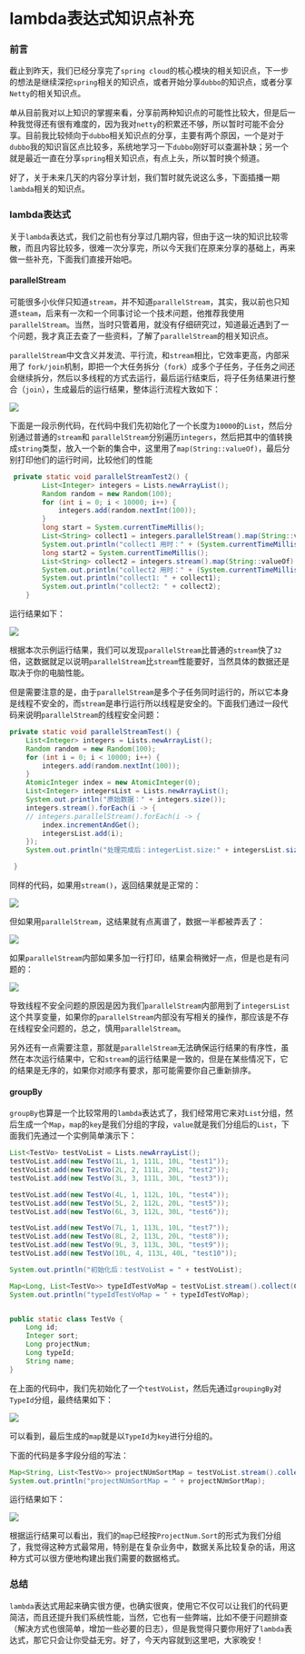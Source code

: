 # lambda表达式知识点补充

### 前言

截止到昨天，我们已经分享完了`spring cloud`的核心模块的相关知识点，下一步的想法是继续深挖`spring`相关的知识点，或者开始分享`dubbo`的知识点，或者分享`Netty`的相关知识点。

单从目前我对以上知识的掌握来看，分享前两种知识点的可能性比较大，但是后一种我觉得还有很有难度的，因为我对`netty`的积累还不够，所以暂时可能不会分享。目前我比较倾向于`dubbo`相关知识点的分享，主要有两个原因，一个是对于`dubbo`我的知识盲区点比较多，系统地学习一下`dubbo`刚好可以查漏补缺；另一个就是最近一直在分享`spring`相关知识点，有点上头，所以暂时换个频道。

好了，关于未来几天的内容分享计划，我们暂时就先说这么多，下面插播一期`lambda`相关的知识点。

### lambda表达式

关于`lambda`表达式，我们之前也有分享过几期内容，但由于这一块的知识比较零散，而且内容比较多，很难一次分享完，所以今天我们在原来分享的基础上，再来做一些补充，下面我们直接开始吧。

#### parallelStream

可能很多小伙伴只知道`stream`，并不知道`parallelStream`，其实，我以前也只知道`steam`，后来有一次和一个同事讨论一个技术问题，他推荐我使用`parallelStream`。当然，当时只管着用，就没有仔细研究过，知道最近遇到了一个问题，我才真正去查了一些资料，了解了`parallelStream`的相关知识点。

`parallelStream`中文含义并发流、平行流，和`stream`相比，它效率更高，内部采用了 `fork/join`机制，即把一个大任务拆分（`fork`）成多个子任务，子任务之间还会继续拆分，然后以多线程的方式去运行，最后运行结束后，将子任务结果进行整合（`join`），生成最后的运行结果，整体运行流程大致如下：

![](https://syske-pic-bed.oss-cn-hangzhou.aliyuncs.com/imgs/images/20210810125405.png)

下面是一段示例代码，在代码中我们先初始化了一个长度为`10000`的`List`，然后分别通过普通的`stream`和 `parallelStream`分别遍历`integers`，然后把其中的值转换成`string`类型，放入一个新的集合中，这里用了`map(String::valueOf)`，最后分别打印他们的运行时间，比较他们的性能

```java
 private static void parallelStreamTest2() {
        List<Integer> integers = Lists.newArrayList();
        Random random = new Random(100);
        for (int i = 0; i < 10000; i++) {
            integers.add(random.nextInt(100));
        }
        long start = System.currentTimeMillis();
        List<String> collect1 = integers.parallelStream().map(String::valueOf).collect(Collectors.toList());
        System.out.println("collect1 用时：" + (System.currentTimeMillis() - start));
        long start2 = System.currentTimeMillis();
        List<String> collect2 = integers.stream().map(String::valueOf).collect(Collectors.toList());
        System.out.println("collect2 用时：" + (System.currentTimeMillis() - start2));
        System.out.println("collect1: " + collect1);
        System.out.println("collect2: " + collect2);
    }
```

运行结果如下：

![](https://syske-pic-bed.oss-cn-hangzhou.aliyuncs.com/imgs/images/20210810131046.png)

根据本次示例运行结果，我们可以发现`parallelStream`比普通的`stream`快了`32`倍，这数据就足以说明`parallelStream`比`stream`性能要好，当然具体的数据还是取决于你的电脑性能。

但是需要注意的是，由于`parallelStream`是多个子任务同时运行的，所以它本身是线程不安全的，而`stream`是串行运行所以线程是安全的。下面我们通过一段代码来说明`parallelStream`的线程安全问题：

```java
private static void parallelStreamTest() {
    List<Integer> integers = Lists.newArrayList();
    Random random = new Random(100);
    for (int i = 0; i < 10000; i++) {
        integers.add(random.nextInt(100));
    }
    AtomicInteger index = new AtomicInteger(0);
    List<Integer> integersList = Lists.newArrayList();
    System.out.println("原始数据：" + integers.size());
    integers.stream().forEach(i -> {
    // integers.parallelStream().forEach(i -> {
        index.incrementAndGet();
        integersList.add(i);
    });
    System.out.println("处理完成后：integerList.size:" + integersList.size());

 }
```

同样的代码，如果用`stream()`，返回结果就是正常的：

![](https://syske-pic-bed.oss-cn-hangzhou.aliyuncs.com/imgs/images/20210810133444.png)

但如果用`parallelStream`，这结果就有点离谱了，数据一半都被弄丢了：

![](https://syske-pic-bed.oss-cn-hangzhou.aliyuncs.com/imgs/images/20210810133642.png)

如果`parallelStream`内部如果多加一行打印，结果会稍微好一点，但是也是有问题的：

![](https://syske-pic-bed.oss-cn-hangzhou.aliyuncs.com/imgs/images/20210810133847.png)

导致线程不安全问题的原因是因为我们`parallelStream`内部用到了`integersList`这个共享变量，如果你的`parallelStream`内部没有写相关的操作，那应该是不存在线程安全问题的，总之，慎用`parallelStream`。

另外还有一点需要注意，那就是`parallelStream`无法确保运行结果的有序性，虽然在本次运行结果中，它和`stream`的运行结果是一致的，但是在某些情况下，它的结果是无序的，如果你对顺序有要求，那可能需要你自己重新排序。

#### groupBy

`groupBy`也算是一个比较常用的`lambda`表达式了，我们经常用它来对`List`分组，然后生成一个`Map`，`map`的`key`是我们分组的字段，`value`就是我们分组后的`List`，下面我们先通过一个实例简单演示下：

```java
List<TestVo> testVoList = Lists.newArrayList();
testVoList.add(new TestVo(1L, 1, 111L, 10L, "test1"));
testVoList.add(new TestVo(2L, 2, 111L, 20L, "test2"));
testVoList.add(new TestVo(3L, 3, 111L, 30L, "test3"));

testVoList.add(new TestVo(4L, 1, 112L, 10L, "test4"));
testVoList.add(new TestVo(5L, 2, 112L, 20L, "test5"));
testVoList.add(new TestVo(6L, 3, 112L, 30L, "test6"));

testVoList.add(new TestVo(7L, 1, 113L, 10L, "test7"));
testVoList.add(new TestVo(8L, 2, 113L, 20L, "test8"));
testVoList.add(new TestVo(9L, 3, 113L, 30L, "test9"));
testVoList.add(new TestVo(10L, 4, 113L, 40L, "test10"));

System.out.println("初始化后：testVoList = " + testVoList);

Map<Long, List<TestVo>> typeIdTestVoMap = testVoList.stream().collect(Collectors.groupingBy(TestVo::getTypeId));
System.out.println("typeIdTestVoMap = " + typeIdTestVoMap);


public static class TestVo {
    Long id;
    Integer sort;
    Long projectNum;
    Long typeId;
    String name;
}
```

在上面的代码中，我们先初始化了一个`testVoList`，然后先通过`groupingBy`对`TypeId`分组，最终结果如下：

![](https://syske-pic-bed.oss-cn-hangzhou.aliyuncs.com/imgs/images/image-20210810204630726.png)

可以看到，最后生成的`map`就是以`TypeId`为`key`进行分组的。

下面的代码是多字段分组的写法：

```java
Map<String, List<TestVo>> projectNUmSortMap = testVoList.stream().collect(Collectors.groupingBy(t -> String.format("%s.%s", t.getProjectNum(), t.getSort())));
System.out.println("projectNUmSortMap = " + projectNUmSortMap);
```

运行结果如下：

![](https://syske-pic-bed.oss-cn-hangzhou.aliyuncs.com/imgs/images/20210810221832.png)

根据运行结果可以看出，我们的`map`已经按`ProjectNum.Sort`的形式为我们分组了，我觉得这种方式最常用，特别是在复杂业务中，数据关系比较复杂的话，用这种方式可以很方便地构建出我们需要的数据格式。

### 总结

`lambda`表达式用起来确实很方便，也确实很爽，使用它不仅可以让我们的代码更简洁，而且还提升我们系统性能，当然，它也有一些弊端，比如不便于问题排查（解决方式也很简单，增加一些必要的日志），但是我觉得只要你用好了`lambda`表达式，那它只会让你受益无穷。好了，今天内容就到这里吧，大家晚安！
